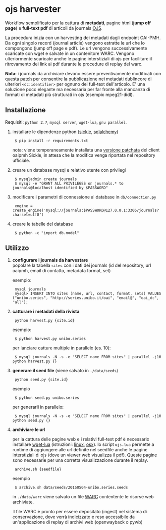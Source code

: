# ojs harvester

Workflow semplificato per la cattura di **metadati**, pagine html (**jump off page**) e **full-text pdf** di articoli da journals [OJS](https://pkp.sfu.ca/ojs/).

La procedura inizia con un harvesting dei metadati dagli endpoint OAI-PMH. Da ogni singolo record (journal article) vengono estratte le url che lo compongono (jump off page e pdf).
Le url vengono successivamente scaricate con wget e salvate in un contenitore WARC. Vengono ulteriormente scaricate anche le pagine interstiziali di ojs per facilitare il ritrovamento dei link ai pdf durante le procedure di replay del warc.

**Nota**: i journals da archiviare devono essere preventivamente modificati con questa [patch](https://github.com/depositolegale/ojs-oai-patches) per consentire la pubblicazione nei metadati dublincore di ulteriori `<dc:identifier>` per ognuno dei full-text dell'articolo. E' una soluzione poco elegante ma necessaria per far fronte alla mancanza di formati di metadati più strutturati in ojs (esempio mpeg21-didl).



## Installazione

Requisiti: `python 2.7`, `mysql server`, `wget-lua`, `gnu parallel`.


1. installare le dipendenze python ([sickle](https://github.com/mloesch/sickle), [sqlalchemy](http://www.sqlalchemy.org/))

 		$ pip install -r requirements.txt	
 		
 	nota: viene temporaneamente installata una [versione patchata](https://github.com/atomotic/sickle/tree/patch-1) del client oaipmh Sickle, in attesa che la modifica venga riportata nel repository ufficiale.

 
2. creare un database mysql e relativo utente con privilegi

		$ mysqladmin create journals
		$ mysql -e "GRANT ALL PRIVILEGES on journals.* to journals@localhost identified by $PASSWORD"
		
3. modificare i parametri di connessione al database in `db/connection.py`

		engine = create_engine('mysql://journals:$PASSWORD@127.0.0.1:3306/journals?charset=utf8')
		
4. creare le tabelle del database

		$ python -c "import db.model"
		
		
		
## Utilizzo		

1. **configurare i journals da harvestare**  
popolare la tabella `sites` con i dati dei journals (id del repository, url oaipmh, email di contatto, metadata format, set)

	esempio:

		mysql journals  
		mysql> INSERT INTO sites (name, url, contact, format, sets) VALUES ("unibo.series", "http://series.unibo.it/oai", "email@", "oai_dc", "all");
			   	
2. **catturare i metadati della rivista**

		python harvest.py {site.id}
		
	esempio:
		
		$ python harvest.py unibo.series
		
	per lanciare catture multiple in parallelo (es. 10):
	
		$ mysql journals -N -s -e "SELECT name FROM sites" | parallel -j10 python harvest.py {}	
		
		
3. **generare il seed file** (viene salvato in `./data/seeds`)

		python seed.py {site.id}

	esempio

		$ python seed.py unibo.series
		
	per generarli in parallelo:
	
		$ mysql journals -N -s -e "SELECT name FROM sites" | parallel -j10 python seed.py {}	
		
4. **archiviare le url**

	per la cattura delle pagine web e i relativi full-text pdf è necessario installare [wget-lua](http://www.archiveteam.org/index.php?title=Wget_with_Lua_hooks) (istruzioni: [linux](https://raw.githubusercontent.com/ArchiveTeam/gamefront-grab/master/get-wget-lua.sh), [osx](https://gist.github.com/atomotic/81f07f880e0d09915aea8d33d81d70bb)). lo script `ojs.lua` permette a runtime di aggiungere alle url definite nel seedfile anche le pagine interstiziali di ojs (dove un viewer web visualizza il pdf). Queste pagine sono necessarie per una corretta visualizzazione durante il replay.
	
		archive.sh {seedfile}

	esempio

		$ archive.sh data/seeds/20160504-unibo.series.seeds
		
	in `./data/warc` viene salvato un file [WARC](https://en.wikipedia.org/wiki/Web_ARChive) contentente le risorse web archiviate.
	
	Il file WARC è pronto per essere depositato (ingest) nel sistema di conservazione, dove verrà indicizzato e reso accessibile da un'applicazione di replay di archivi web (openwayback o pywb)


 
	


















			